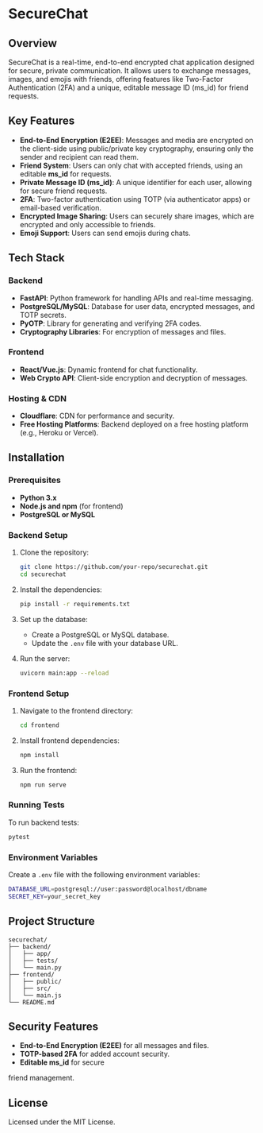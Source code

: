 # SecureChat

## Overview

SecureChat is a real-time, end-to-end encrypted chat application designed for secure, private communication. It allows users to exchange messages, images, and emojis with friends, offering features like Two-Factor Authentication (2FA) and a unique, editable message ID (ms_id) for friend requests.

## Key Features

- **End-to-End Encryption (E2EE)**: Messages and media are encrypted on the client-side using public/private key cryptography, ensuring only the sender and recipient can read them.
- **Friend System**: Users can only chat with accepted friends, using an editable **ms_id** for requests.
- **Private Message ID (ms_id)**: A unique identifier for each user, allowing for secure friend requests.
- **2FA**: Two-factor authentication using TOTP (via authenticator apps) or email-based verification.
- **Encrypted Image Sharing**: Users can securely share images, which are encrypted and only accessible to friends.
- **Emoji Support**: Users can send emojis during chats.

## Tech Stack

### Backend
- **FastAPI**: Python framework for handling APIs and real-time messaging.
- **PostgreSQL/MySQL**: Database for user data, encrypted messages, and TOTP secrets.
- **PyOTP**: Library for generating and verifying 2FA codes.
- **Cryptography Libraries**: For encryption of messages and files.

### Frontend
- **React/Vue.js**: Dynamic frontend for chat functionality.
- **Web Crypto API**: Client-side encryption and decryption of messages.
  
### Hosting & CDN
- **Cloudflare**: CDN for performance and security.
- **Free Hosting Platforms**: Backend deployed on a free hosting platform (e.g., Heroku or Vercel).

## Installation

### Prerequisites

- **Python 3.x**
- **Node.js and npm** (for frontend)
- **PostgreSQL or MySQL**

### Backend Setup

1. Clone the repository:

   ```bash
   git clone https://github.com/your-repo/securechat.git
   cd securechat
   ```

2. Install the dependencies:

   ```bash
   pip install -r requirements.txt
   ```

3. Set up the database:

   - Create a PostgreSQL or MySQL database.
   - Update the `.env` file with your database URL.

4. Run the server:

   ```bash
   uvicorn main:app --reload
   ```

### Frontend Setup

1. Navigate to the frontend directory:

   ```bash
   cd frontend
   ```

2. Install frontend dependencies:

   ```bash
   npm install
   ```

3. Run the frontend:

   ```bash
   npm run serve
   ```

### Running Tests

To run backend tests:

```bash
pytest
```

### Environment Variables

Create a `.env` file with the following environment variables:

```bash
DATABASE_URL=postgresql://user:password@localhost/dbname
SECRET_KEY=your_secret_key
```

## Project Structure

```plaintext
securechat/
├── backend/
│   ├── app/
│   ├── tests/
│   └── main.py
├── frontend/
│   ├── public/
│   ├── src/
│   └── main.js
└── README.md
```

## Security Features

- **End-to-End Encryption (E2EE)** for all messages and files.
- **TOTP-based 2FA** for added account security.
- **Editable ms_id** for secure

 friend management.
  
## License

Licensed under the MIT License.
```
